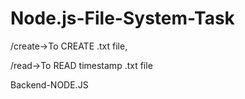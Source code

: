 # Node.js-File-System-Task

/create->To CREATE .txt file,

/read->To READ timestamp .txt file

Backend-NODE.JS

